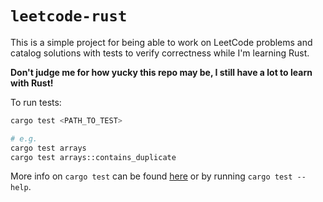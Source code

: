 # `leetcode-rust`

This is a simple project for being able to work on LeetCode problems and catalog solutions with tests to verify correctness while I'm learning Rust.

**Don't judge me for how yucky this repo may be, I still have a lot to learn with Rust!**

To run tests:

```bash
cargo test <PATH_TO_TEST>

# e.g.
cargo test arrays
cargo test arrays::contains_duplicate
```

More info on `cargo test` can be found [here](https://doc.rust-lang.org/cargo/commands/cargo-test.html) or by running `cargo test --help`.
